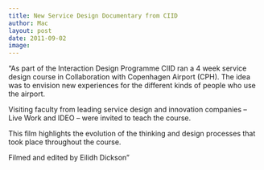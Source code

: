 ```yaml
---
title: New Service Design Documentary from CIID
author: Mac
layout: post
date: 2011-09-02
image: 
---
```


&#8220;As part of the Interaction Design Programme CIID ran a 4 week service design course in Collaboration with Copenhagen Airport (CPH). The idea was to envision new experiences for the different kinds of people who use the airport.

Visiting faculty from leading service design and innovation companies &#8211; Live Work and IDEO &#8211; were invited to teach the course.

This film highlights the evolution of the thinking and design processes that took place throughout the course.

Filmed and edited by Eilidh Dickson&#8221;